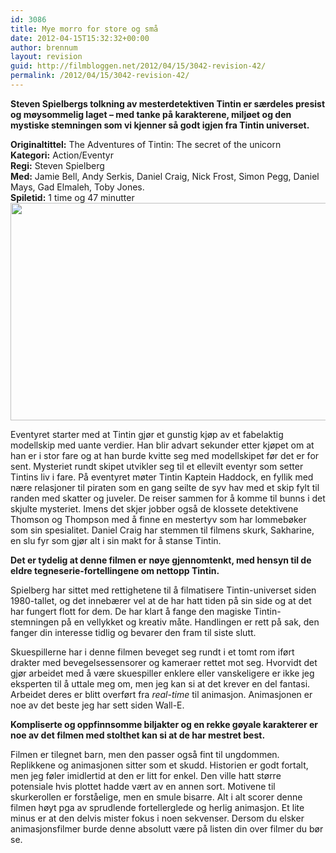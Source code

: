 ```yaml
---
id: 3086
title: Mye morro for store og små
date: 2012-04-15T15:32:32+00:00
author: brennum
layout: revision
guid: http://filmbloggen.net/2012/04/15/3042-revision-42/
permalink: /2012/04/15/3042-revision-42/
---
```

**Steven Spielbergs tolkning av mesterdetektiven Tintin er særdeles presist og møysommelig laget &#8211; med tanke på karakterene, miljøet og den mystiske stemningen som vi kjenner så godt igjen fra Tintin universet.<!--more-->**

**Originaltittel:** The Adventures of Tintin: The secret of the unicorn  
**Kategori:** Action/Eventyr  
**Regi:** Steven Spielberg  
**Med:** Jamie Bell, Andy Serkis, Daniel Craig, Nick Frost, Simon Pegg, Daniel Mays, Gad Elmaleh, Toby Jones.  
**Spiletid:** 1 time og 47 minutter  
<a href="http://filmbloggen.net/?attachment_id=3045" rel="attachment wp-att-3045"><img class="alignnone size-large wp-image-3045" src="http://filmbloggen.net/wp-content/uploads//2012/04/the-adventures-of-tintin-movie-4-620x348.jpg" alt="" width="620" height="348" /></a>

Eventyret starter med at Tintin gjør et gunstig kjøp av et fabelaktig modellskip med uante verdier. Han blir advart sekunder etter kjøpet om at han er i stor fare og at han burde kvitte seg med modellskipet før det er for sent. Mysteriet rundt skipet utvikler seg til et ellevilt eventyr som setter Tintins liv i fare. På eventyret møter Tintin Kaptein Haddock, en fyllik med nære relasjoner til piraten som en gang seilte de syv hav med et skip fylt til randen med skatter og juveler. De reiser sammen for å komme til bunns i det skjulte mysteriet. Imens det skjer jobber også de klossete detektivene Thomson og Thompson med å finne en mestertyv som har lommebøker som sin spesialitet. Daniel Craig har stemmen til filmens skurk, Sakharine, en slu fyr som gjør alt i sin makt for å stanse Tintin.

**Det er tydelig at denne filmen er nøye gjennomtenkt, med hensyn til de eldre tegneserie-fortellingene om nettopp Tintin.**

Spielberg har sittet med rettighetene til å filmatisere Tintin-universet siden 1980-tallet, og det innebærer vel at de har hatt tiden på sin side og at det har fungert flott for dem. De har klart å fange den magiske Tintin-stemningen på en vellykket og kreativ måte. Handlingen er rett på sak, den fanger din interesse tidlig og bevarer den fram til siste slutt.

Skuespillerne har i denne filmen beveget seg rundt i et tomt rom iført drakter med bevegelsessensorer og kameraer rettet mot seg. Hvorvidt det gjør arbeidet med å være skuespiller enklere eller vanskeligere er ikke jeg eksperten til å uttale meg om, men jeg kan si at det krever en del fantasi. Arbeidet deres er blitt overført fra _real-time_ til animasjon. Animasjonen er noe av det beste jeg har sett siden Wall-E.

**Kompliserte og oppfinnsomme biljakter og en rekke gøyale karakterer er noe av det filmen med stolthet kan si at de har mestret best.**

Filmen er tilegnet barn, men den passer også fint til ungdommen. Replikkene og animasjonen sitter som et skudd. Historien er godt fortalt, men jeg føler imidlertid at den er litt for enkel. Den ville hatt større potensiale hvis plottet hadde vært av en annen sort. Motivene til skurkerollen er forståelige, men en smule bisarre. Alt i alt scorer denne filmen høyt pga av sprudlende fortellerglede og herlig animasjon. Et lite minus er at den delvis mister fokus i noen sekvenser. Dersom du elsker animasjonsfilmer burde denne absolutt være på listen din over filmer du bør se.